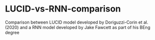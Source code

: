# LUCID-vs-RNN-comparison
Comparison between LUCID model developed by Doriguzzi-Corin et al. (2020) and a RNN model developed by Jake Fawcett as part of his BEng degree
